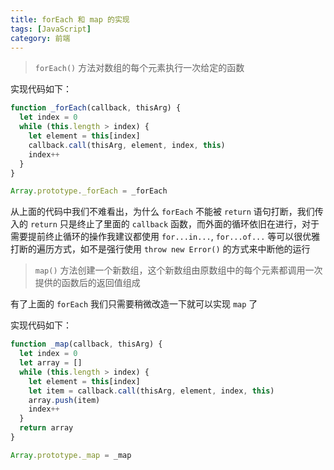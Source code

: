 ```yaml
---
title: forEach 和 map 的实现
tags: [JavaScript]
category: 前端
---
```


> `forEach()` 方法对数组的每个元素执行一次给定的函数

实现代码如下：

```javascript
function _forEach(callback, thisArg) {
  let index = 0
  while (this.length > index) {
    let element = this[index]
    callback.call(thisArg, element, index, this)
    index++
  }
}

Array.prototype._forEach = _forEach
```

从上面的代码中我们不难看出，为什么 `forEach` 不能被 `return` 语句打断，我们传入的 `return` 只是终止了里面的 `callback` 函数，而外面的循环依旧在进行，对于需要提前终止循环的操作我建议都使用 `for...in...`, `for...of...` 等可以很优雅打断的遍历方式，如不是强行使用 `throw new Error()` 的方式来中断他的运行

> `map()` 方法创建一个新数组，这个新数组由原数组中的每个元素都调用一次提供的函数后的返回值组成

有了上面的 `forEach` 我们只需要稍微改造一下就可以实现 `map` 了

实现代码如下：

```javascript
function _map(callback, thisArg) {
  let index = 0
  let array = []
  while (this.length > index) {
    let element = this[index]
    let item = callback.call(thisArg, element, index, this)
    array.push(item)
    index++
  }
  return array
}

Array.prototype._map = _map
```
